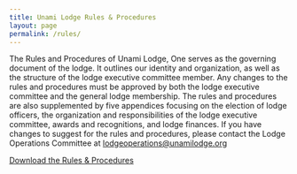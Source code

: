```yaml
---
title: Unami Lodge Rules & Procedures
layout: page
permalink: /rules/
---
```


The Rules and Procedures of Unami Lodge, One serves as the governing document of the lodge. It outlines our identity and organization, as well as the structure of the lodge executive committee member. Any changes to the rules and procedures must be approved by both the lodge executive committee and the general lodge membership. The rules and procedures are also supplemented by five appendices focusing on the election of lodge officers, the organization and responsibilities of the lodge executive committee, awards and recognitions, and lodge finances. If you have changes to suggest for the rules and procedures, please contact the Lodge Operations Committee at [lodgeoperations@unamilodge.org](/contact?recipient=lodgeoperations)

<div class="text-center my-5">
  <a href="/files/rules/Unami_Lodge_R&P-2021.04.18.pdf" class="btn btn-primary"> Download the Rules & Procedures</a>
</div>
